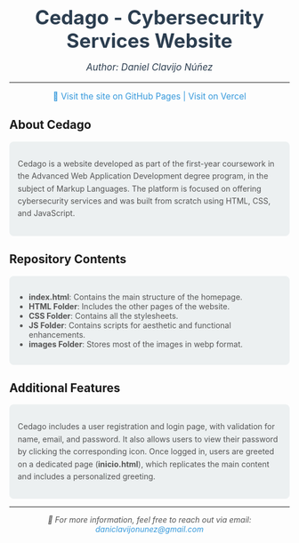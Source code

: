 <div style="text-align: center; color: #2c3e50;">
  <h1 style="font-size: 2.5em; margin: 0;">Cedago - Cybersecurity Services Website</h1>
  <p style="font-size: 1.2em; font-style: italic;">Author: Daniel Clavijo Núñez</p>
</div>

---

<p style="text-align: center; color: #3498db; font-size: 1.1em;">
  🔗 <a href="https://daniel0611CN.github.io" style="color: #3498db; text-decoration: none;">Visit the site on GitHub Pages</a> |
  <a href="#" style="color: #3498db; text-decoration: none;">Visit on Vercel</a>
</p>

## About Cedago
<div style="background-color: #ecf0f1; padding: 15px; border-radius: 8px; margin: 10px 0;">
  <p style="font-size: 1em; color: #555; line-height: 1.6;">
    Cedago is a website developed as part of the first-year coursework in the Advanced Web Application Development degree program, in the subject of Markup Languages. The platform is focused on offering cybersecurity services and was built from scratch using HTML, CSS, and JavaScript.
  </p>
</div>

## Repository Contents
<div style="background-color: #ecf0f1; padding: 15px; border-radius: 8px; margin: 10px 0;">
  <ul style="padding-left: 20px; color: #555; font-size: 1em;">
    <li><strong>index.html</strong>: Contains the main structure of the homepage.</li>
    <li><strong>HTML Folder</strong>: Includes the other pages of the website.</li>
    <li><strong>CSS Folder</strong>: Contains all the stylesheets.</li>
    <li><strong>JS Folder</strong>: Contains scripts for aesthetic and functional enhancements.</li>
    <li><strong>images Folder</strong>: Stores most of the images in webp format.</li>
  </ul>
</div>

## Additional Features
<div style="background-color: #ecf0f1; padding: 15px; border-radius: 8px; margin: 10px 0;">
  <p style="font-size: 1em; color: #555; line-height: 1.6;">
    Cedago includes a user registration and login page, with validation for name, email, and password. It also allows users to view their password by clicking the corresponding icon. Once logged in, users are greeted on a dedicated page (<strong>inicio.html</strong>), which replicates the main content and includes a personalized greeting.
  </p>
</div>

---

<p style="text-align: center; font-size: 1em; font-style: italic; color: #555;">
  📧 For more information, feel free to reach out via email: <a href="mailto:daniclavijonunez@gmail.com" style="color: #3498db; text-decoration: none;">daniclavijonunez@gmail.com</a>
</p>
